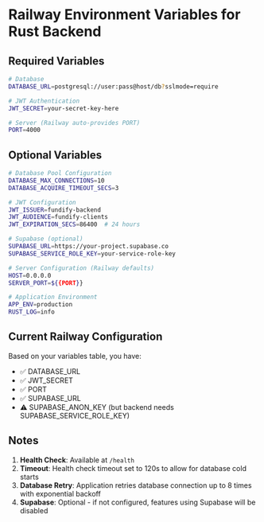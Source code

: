 # Railway Environment Variables for Rust Backend

## Required Variables

```bash
# Database
DATABASE_URL=postgresql://user:pass@host/db?sslmode=require

# JWT Authentication
JWT_SECRET=your-secret-key-here

# Server (Railway auto-provides PORT)
PORT=4000
```

## Optional Variables

```bash
# Database Pool Configuration
DATABASE_MAX_CONNECTIONS=10
DATABASE_ACQUIRE_TIMEOUT_SECS=3

# JWT Configuration
JWT_ISSUER=fundify-backend
JWT_AUDIENCE=fundify-clients
JWT_EXPIRATION_SECS=86400  # 24 hours

# Supabase (optional)
SUPABASE_URL=https://your-project.supabase.co
SUPABASE_SERVICE_ROLE_KEY=your-service-role-key

# Server Configuration (Railway defaults)
HOST=0.0.0.0
SERVER_PORT=${{PORT}}

# Application Environment
APP_ENV=production
RUST_LOG=info
```

## Current Railway Configuration

Based on your variables table, you have:
- ✅ DATABASE_URL
- ✅ JWT_SECRET
- ✅ PORT
- ✅ SUPABASE_URL
- ⚠️ SUPABASE_ANON_KEY (but backend needs SUPABASE_SERVICE_ROLE_KEY)

## Notes

1. **Health Check**: Available at `/health`
2. **Timeout**: Health check timeout set to 120s to allow for database cold starts
3. **Database Retry**: Application retries database connection up to 8 times with exponential backoff
4. **Supabase**: Optional - if not configured, features using Supabase will be disabled
